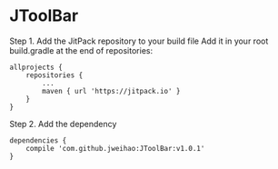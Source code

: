 # JToolBar


Step 1. Add the JitPack repository to your build file 
Add it in your root build.gradle at the end of repositories:<br>
```
allprojects {
	repositories {
		...
		maven { url 'https://jitpack.io' }
	}
}
```

Step 2. Add the dependency<br>
```
dependencies {
	compile 'com.github.jweihao:JToolBar:v1.0.1'
}

```

  
